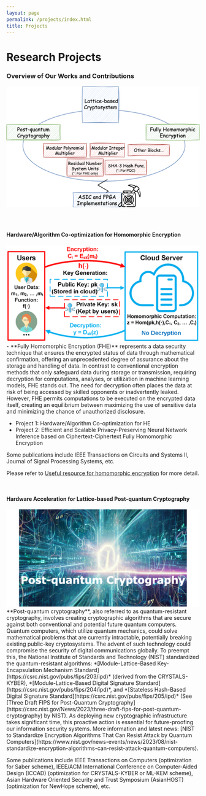 ```yaml
---
layout: page
permalink: /projects/index.html
title: Projects
---
```


# Research Projects
### Overview of Our Works and Contributions

<center>
<img src="/images/overview.png">
</center>


### 



<br>

#### Hardware/Algorithm Co-optimization for Homomorphic Encryption

<center>
<img src="/images/fheintro.png">
</center>
  - **Fully Homomorphic Encryption (FHE)** represents a data security technique that ensures the encrypted status of data through mathematical confirmation, offering an unprecedented degree of assurance about the storage and handling of data. In contrast to conventional encryption methods that only safeguard data during storage or transmission, requiring decryption for computations, analyses, or utilization in machine learning models, FHE stands out. The need for decryption often places the data at risk of being accessed by skilled opponents or inadvertently leaked. However, FHE permits computations to be executed on the encrypted data itself, creating an equilibrium between maximizing the use of sensitive data and minimizing the chance of unauthorized disclosure.
  
- Project 1: Hardware/Algorithm Co-optimization for HE
- Project 2: Efficient and Scalable Privacy-Preserving Neural Network Inference based on Ciphertext-Ciphertext Fully Homomorphic Encryption

Some publications include IEEE Transactions on Circuits and Systems II, Journal of Signal Processing Systems, etc.

Please refer to [Useful resource for homomorphic encryption](https://weihangtan.github.io//blogs/) for more detail.

<br>





#### Hardware Acceleration for Lattice-based Post-quantum Cryptography
<center>
<img src="/images/pqc.png">
</center>
**Post-quantum cryptography**, also referred to as quantum-resistant cryptography, involves creating cryptographic algorithms that are secure against both conventional and potential future quantum computers. Quantum computers, which utilize quantum mechanics, could solve mathematical problems that are currently intractable, potentially breaking existing public-key cryptosystems. The advent of such technology could compromise the security of digital communications globally. To preempt this, the National Institute of Standards and Technology (NIST) standardized the quantum-resistant algorithms: *[Module-Lattice-Based Key-Encapsulation Mechanism Standard](https://csrc.nist.gov/pubs/fips/203/ipd)* (derived from the CRYSTALS-KYBER), *[Module-Lattice-Based Digital Signature Standard](https://csrc.nist.gov/pubs/fips/204/ipd)*,  and *[Stateless Hash-Based Digital Signature Standard](https://csrc.nist.gov/pubs/fips/205/ipd)* (See [Three Draft FIPS for Post-Quantum Cryptography](https://csrc.nist.gov/News/2023/three-draft-fips-for-post-quantum-cryptography) by NIST). As deploying new cryptographic infrastructure takes significant time, this proactive action is essential for future-proofing our information security systems. More information and latest news: [NIST to Standardize Encryption Algorithms That Can Resist Attack by Quantum Computers](https://www.nist.gov/news-events/news/2023/08/nist-standardize-encryption-algorithms-can-resist-attack-quantum-computers). 

Some publications include IEEE Transactions on Computers (optimization for Saber scheme), IEEE/ACM International Conference on Computer-Aided Design (ICCAD) (optimization for CRYSTALS-KYBER or ML-KEM scheme), Asian Hardware Oriented Security and Trust Symposium (AsianHOST) (optimization for NewHope scheme), etc. 
